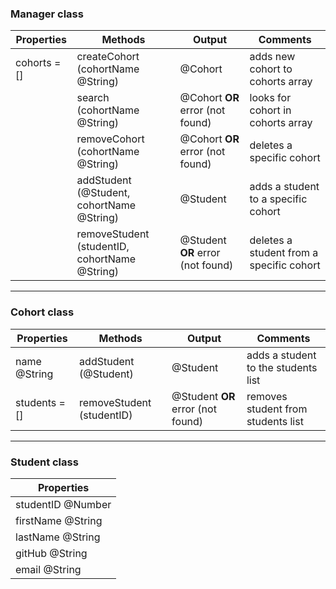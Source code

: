 ### Manager class
| Properties   | Methods | Output | Comments
|--------------|---------|--------|---------
| cohorts = [] | createCohort (cohortName @String) | @Cohort | adds new cohort to cohorts array
|              |search (cohortName @String) | @Cohort **OR** error (not found) | looks for cohort in cohorts array
|              | removeCohort (cohortName @String) | @Cohort **OR** error (not found) | deletes a specific cohort
|              | addStudent (@Student, cohortName @String) | @Student | adds a student to a specific cohort
|              | removeStudent (studentID, cohortName @String) | @Student **OR** error (not found) | deletes a student from a specific cohort

---

### Cohort class
| Properties    | Methods | Output | Comments
|---------------|---------|--------|---------
| name @String  | addStudent (@Student) | @Student | adds a student to the students list
| students = [] | removeStudent (studentID) | @Student **OR** error (not found) | removes student from students list

---

### Student class
| Properties        |
|-------------------|
| studentID @Number |
| firstName @String |
| lastName @String  |
| gitHub @String    |
| email @String     |